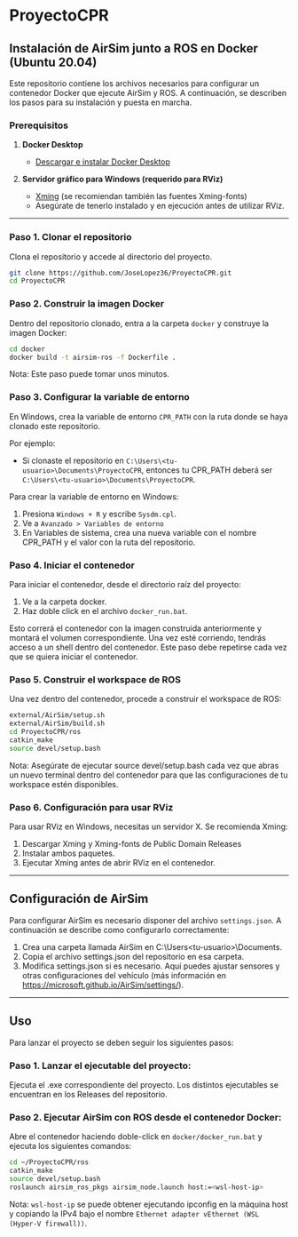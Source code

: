 # ProyectoCPR

## Instalación de AirSim junto a ROS en Docker (Ubuntu 20.04)

Este repositorio contiene los archivos necesarios para configurar un contenedor Docker que ejecute AirSim y ROS. A continuación, se describen los pasos para su instalación y puesta en marcha.

### Prerequisitos

1. **Docker Desktop**  
   - [Descargar e instalar Docker Desktop](https://docs.docker.com/desktop/setup/install/windows-install/)

2. **Servidor gráfico para Windows (requerido para RViz)**  
   - [Xming](http://www.straightrunning.com/XmingNotes/) (se recomiendan también las fuentes Xming-fonts)
   - Asegúrate de tenerlo instalado y en ejecución antes de utilizar RViz.

---

### Paso 1. Clonar el repositorio

Clona el repositorio y accede al directorio del proyecto.
```bash
git clone https://github.com/JoseLopez36/ProyectoCPR.git
cd ProyectoCPR
```

### Paso 2. Construir la imagen Docker

Dentro del repositorio clonado, entra a la carpeta `docker` y construye la imagen Docker:
```bash
cd docker
docker build -t airsim-ros -f Dockerfile .
```
Nota: Este paso puede tomar unos minutos.

### Paso 3. Configurar la variable de entorno

En Windows, crea la variable de entorno `CPR_PATH` con la ruta donde se haya clonado este repositorio.

Por ejemplo:

- Si clonaste el repositorio en `C:\Users\<tu-usuario>\Documents\ProyectoCPR`, entonces tu CPR_PATH deberá ser `C:\Users\<tu-usuario>\Documents\ProyectoCPR`.

Para crear la variable de entorno en Windows:

1. Presiona `Windows + R` y escribe `Sysdm.cpl`.
2. Ve a `Avanzado > Variables de entorno`
3. En Variables de sistema, crea una nueva variable con el nombre CPR_PATH y el valor con la ruta del repositorio.

### Paso 4. Iniciar el contenedor

Para iniciar el contenedor, desde el directorio raíz del proyecto:
1. Ve a la carpeta docker.
1. Haz doble click en el archivo `docker_run.bat`.

Esto correrá el contenedor con la imagen construida anteriormente y montará el volumen correspondiente. Una vez esté corriendo, tendrás acceso a un shell dentro del contenedor. Este paso debe repetirse cada vez que se quiera iniciar el contenedor.

### Paso 5. Construir el workspace de ROS

Una vez dentro del contenedor, procede a construir el workspace de ROS:
```bash
external/AirSim/setup.sh
external/AirSim/build.sh
cd ProyectoCPR/ros
catkin_make
source devel/setup.bash
```
Nota: Asegúrate de ejecutar source devel/setup.bash cada vez que abras un nuevo terminal dentro del contenedor para que las configuraciones de tu workspace estén disponibles.

### Paso 6. Configuración para usar RViz

Para usar RViz en Windows, necesitas un servidor X. Se recomienda Xming:
1. Descargar Xming y Xming-fonts de Public Domain Releases
2. Instalar ambos paquetes.
3. Ejecutar Xming antes de abrir RViz en el contenedor.

---

## Configuración de AirSim

Para configurar AirSim es necesario disponer del archivo `settings.json`. A continuación se describe como configurarlo correctamente:
1. Crea una carpeta llamada AirSim en C:\Users\<tu-usuario>\Documents.
2. Copia el archivo settings.json del repositorio en esa carpeta.
3. Modifica settings.json si es necesario. Aquí puedes ajustar sensores y otras configuraciones del vehículo (más información en https://microsoft.github.io/AirSim/settings/).

---

## Uso

Para lanzar el proyecto se deben seguir los siguientes pasos:

### Paso 1. Lanzar el ejecutable del proyecto:
Ejecuta el .exe correspondiente del proyecto. Los distintos ejecutables se encuentran en los Releases del repositorio.

### Paso 2. Ejecutar AirSim con ROS desde el contenedor Docker:
Abre el contenedor haciendo doble-click en `docker/docker_run.bat` y ejecuta los siguientes comandos:
```bash
cd ~/ProyectoCPR/ros
catkin_make
source devel/setup.bash
roslaunch airsim_ros_pkgs airsim_node.launch host:=<wsl-host-ip>
```
Nota: `wsl-host-ip` se puede obtener ejecutando ipconfig en la máquina host y copiando la IPv4 bajo el nombre `Ethernet adapter vEthernet (WSL (Hyper-V firewall))`.


